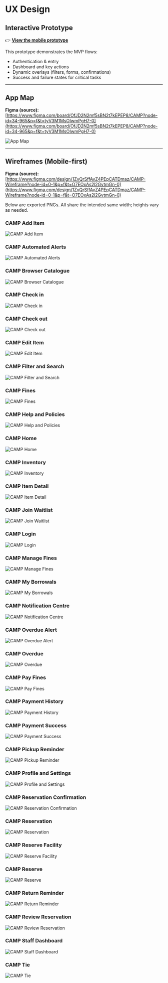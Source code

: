 # UX Design

## Interactive Prototype
👉 **[View the mobile prototype](https://www.figma.com/proto/1ZvQrSffAvZ4PEpCATDmaz/CAMP-Wireframe?node-id=24-1356&p=f&t=tyV3M1MsOIwmPgH7-0&scaling=scale-down&content-scaling=fixed&page-id=0%3A1&starting-point-node-id=24%3A1356)**

This prototype demonstrates the MVP flows:
- Authentication & entry
- Dashboard and key actions
- Dynamic overlays (filters, forms, confirmations)
- Success and failure states for critical tasks

---

## App Map
**Figma (source):** [https://www.figma.com/board/OfJD2N2mf5sBN2t7kEPEP8/CAMP?node-id=34-965&p=f&t=tyV3M1MsOIwmPgH7-0](https://www.figma.com/board/OfJD2N2mf5sBN2t7kEPEP8/CAMP?node-id=34-965&p=f&t=tyV3M1MsOIwmPgH7-0)

![App Map](ux-design/png/CAMP-App-Map.png)

---

## Wireframes (Mobile-first)
**Figma (source):** [https://www.figma.com/design/1ZvQrSffAvZ4PEpCATDmaz/CAMP-Wireframe?node-id=0-1&p=f&t=O7EOxAs2l2GvtmGn-0](https://www.figma.com/design/1ZvQrSffAvZ4PEpCATDmaz/CAMP-Wireframe?node-id=0-1&p=f&t=O7EOxAs2l2GvtmGn-0)

Below are exported PNGs. All share the intended same width; heights vary as needed.

### CAMP Add Item
![CAMP Add Item](ux-design/png/CAMP-Add-Item.png)

### CAMP Automated Alerts
![CAMP Automated Alerts](ux-design/png/CAMP-Automated-Alerts.png)

### CAMP Browser Catalogue
![CAMP Browser Catalogue](ux-design/png/CAMP-Browser-Catalogue.png)

### CAMP Check in
![CAMP Check in](ux-design/png/CAMP-Check-in.png)

### CAMP Check out
![CAMP Check out](ux-design/png/CAMP-Check-out.png)

### CAMP Edit Item
![CAMP Edit Item](ux-design/png/CAMP-Edit-Item.png)

### CAMP Filter and Search
![CAMP Filter and Search](ux-design/png/CAMP-Filter-and-Search.png)

### CAMP Fines
![CAMP Fines](ux-design/png/CAMP-Fines.png)

### CAMP Help and Policies
![CAMP Help and Policies](ux-design/png/CAMP-Help-and-Policies.png)

### CAMP Home
![CAMP Home](ux-design/png/CAMP-Home.png)

### CAMP Inventory
![CAMP Inventory](ux-design/png/CAMP-Inventory.png)

### CAMP Item Detail
![CAMP Item Detail](ux-design/png/CAMP-Item-Detail.png)

### CAMP Join Waitlist
![CAMP Join Waitlist](ux-design/png/CAMP-Join-Waitlist.png)

### CAMP Login
![CAMP Login](ux-design/png/CAMP-Login.png)

### CAMP Manage Fines
![CAMP Manage Fines](ux-design/png/CAMP-Manage-Fines.png)

### CAMP My Borrowals
![CAMP My Borrowals](ux-design/png/CAMP-My-Borrowals.png)

### CAMP Notification Centre
![CAMP Notification Centre](ux-design/png/CAMP-Notification-Centre.png)

### CAMP Overdue Alert
![CAMP Overdue Alert](ux-design/png/CAMP-Overdue-Alert.png)

### CAMP Overdue
![CAMP Overdue](ux-design/png/CAMP-Overdue.png)

### CAMP Pay Fines
![CAMP Pay Fines](ux-design/png/CAMP-Pay-Fines.png)

### CAMP Payment History
![CAMP Payment History](ux-design/png/CAMP-Payment-History.png)

### CAMP Payment Success
![CAMP Payment Success](ux-design/png/CAMP-Payment-Success.png)

### CAMP Pickup Reminder
![CAMP Pickup Reminder](ux-design/png/CAMP-Pickup-Reminder.png)

### CAMP Profile and Settings
![CAMP Profile and Settings](ux-design/png/CAMP-Profile-and-Settings.png)

### CAMP Reservation Confirmation
![CAMP Reservation Confirmation](ux-design/png/CAMP-Reservation-Confirmation.png)

### CAMP Reservation
![CAMP Reservation](ux-design/png/CAMP-Reservation.png)

### CAMP Reserve Facility
![CAMP Reserve Facility](ux-design/png/CAMP-Reserve-Facility.png)

### CAMP Reserve
![CAMP Reserve](ux-design/png/CAMP-Reserve.png)

### CAMP Return Reminder
![CAMP Return Reminder](ux-design/png/CAMP-Return-Reminder.png)

### CAMP Review Reservation
![CAMP Review Reservation](ux-design/png/CAMP-Review-Reservation.png)

### CAMP Staff Dashboard
![CAMP Staff Dashboard](ux-design/png/CAMP-Staff-Dashboard.png)

### CAMP Tie
![CAMP Tie](ux-design/png/CAMP-Tie.png)
